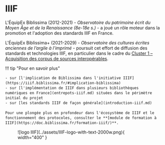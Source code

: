 # IIIF

L'ÉquipEx Biblissima (2012-2021) - _Observatoire du patrimoine écrit du Moyen Âge et de la Renaissance (8e-18e s.)_ - a joué un rôle moteur dans la promotion et l'adoption des standards IIIF en France.

L'ÉquipEx Biblissima+ (2021-2029) - _Observatoire des cultures écrites anciennes de l’argile à l’imprimé_ - poursuit cet effort de diffusion des standards et technologies IIIF, en particulier dans le cadre du [Cluster 1 – Acquisition des corpus de sources interopérables](https://projet.biblissima.fr/fr/projet/clusters-biblissima/cluster-1).


!!! tip "Pour en savoir plus"
    
    - sur [l'implication de Biblissima dans l'initiative IIIF](https://iiif.biblissima.fr/#implication-biblissima)
    - sur [l'implémentation de IIIF dans plusieurs bibliothèques numériques en France](entrepots-iiif.md) situées dans le périmètre initial du projet
    - sur [les standards IIIF de façon générale](introduction-iiif.md)

    Pour une plongée plus en profondeur dans l'écosystème de IIIF et le fonctionnement des protocoles, consulter le **[module de formation à IIIF](https://doc.biblissima.fr/formation-iiif/)**.

<figure markdown>
  ![logo IIIF](../assets/IIIF-logo-with-text-2000w.png){ width="400" }
</figure>
